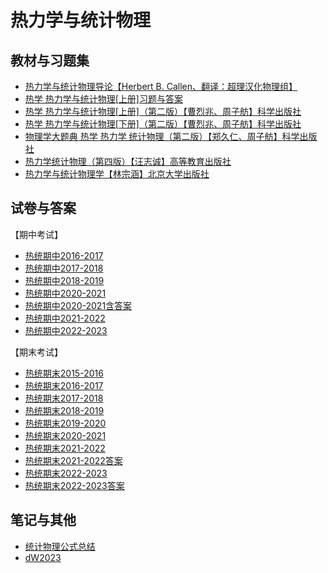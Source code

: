 # 热力学与统计物理

## 教材与习题集

* [热力学与统计物理导论【Herbert B. Callen、翻译：超理汉化物理组】](https://easylink.cc/jgh5ip)
* [热学 热力学与统计物理\[上册\]习题与答案](https://easylink.cc/uf15eo)
* [热学 热力学与统计物理\[上册\]（第二版）【曹烈兆、周子舫】](https://easylink.cc/zv03mo)[科学出版社](https://easylink.cc/zv03mo)
* [热学 热力学与统计物理\[下册\]（第二版）【曹烈兆、周子舫】](https://easylink.cc/sht2u5)[科学出版社](https://easylink.cc/sht2u5)
* [物理学大题典 热学 热力学 统计物理（第二版）【郑久仁、周子舫】](https://easylink.cc/wejnxs)[科学出版社](https://easylink.cc/wejnxs)
* [热力学统计物理（第四版）【汪志诚】高等教育出版社](https://easylink.cc/cdq4f5)
* [热力学与统计物理学【林宗涵】北京大学出版社](https://easylink.cc/xmwqa6)

## 试卷与答案

【期中考试】

* [热统期中2016-2017](https://easylink.cc/edzzap)
* [热统期中2017-2018](https://easylink.cc/ty1433)
* [热统期中2018-2019](https://easylink.cc/y67e9y)
* [热统期中2020-2021](https://easylink.cc/gzcpi7)
* [热统期中2020-2021含答案](https://easylink.cc/u6ew43)
* [热统期中2021-2022](https://easylink.cc/1gif33)
* [热统期中2022-2023](https://easylink.cc/lhg684)

【期末考试】

* [热统期末2015-2016](https://easylink.cc/9hq0y9)
* [热统期末2016-2017](https://easylink.cc/1e0vfq)
* [热统期末2017-2018](https://easylink.cc/a5cgl5)
* [热统期末2018-2019](https://easylink.cc/zki6d8)
* [热统期末2019-2020](https://easylink.cc/82ehh5)
* [热统期末2020-2021](https://easylink.cc/q22xc3)
* [热统期末2021-2022](https://easylink.cc/upo23f)
* [热统期末2021-2022答案](https://easylink.cc/huv6v3)
* [热统期末2022-2023](https://easylink.cc/rq88y4)
* [热统期末2022-2023答案](https://easylink.cc/tqn75c)

## 笔记与其他

* [统计物理公式总结](https://easylink.cc/qbi5k7)
* [dW2023](https://easylink.cc/n6kedz)



